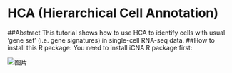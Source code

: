 # HCA (Hierarchical Cell Annotation)
##Abstract 
This tutorial shows how to use HCA to identify cells with usual ‘gene set’ (i.e. gene signatures) in single-cell RNA-seq data. 
##How to install this R package:
You need to install iCNA R package first:

![图片](https://github.com/YangJAT/HCA/assets/70686083/d8fb4993-175e-453f-bff6-45bcd8c91ef3)
